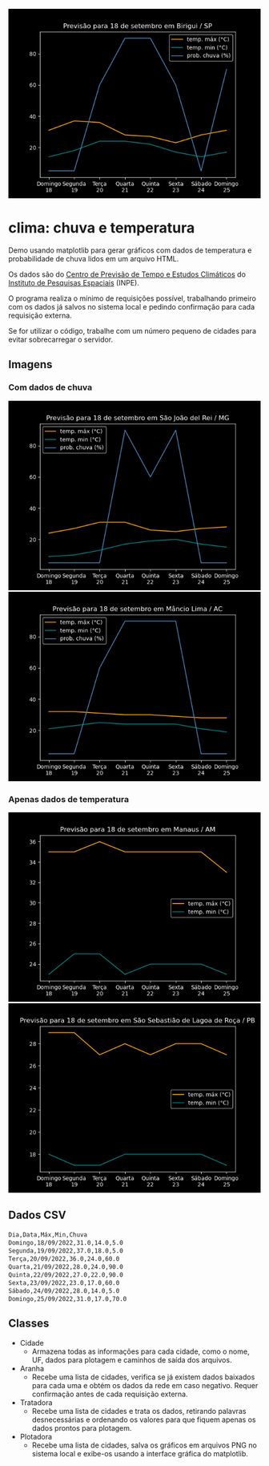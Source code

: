 ![](png/plot-chuva_birigui-sp_2022-09-18.png)
# clima: chuva e temperatura

Demo usando matplotlib para gerar gráficos com dados de temperatura e probabilidade
de chuva lidos em um arquivo HTML.

Os dados são do [Centro de Previsão de Tempo e Estudos Climáticos](https://tempo.cptec.inpe.br/) do [Instituto de Pesquisas Espaciais](https://www.gov.br/inpe/pt-br) (INPE).

O programa realiza o mínimo de requisições possível, trabalhando primeiro com os dados já salvos no sistema local e pedindo confirmação para cada requisição externa.

Se for utilizar o código, trabalhe com um número pequeno de cidades para evitar sobrecarregar o servidor. 

## Imagens
### Com dados de chuva
![](png/plot-chuva_sao-joao-del-rei-mg_2022-09-18.png)
![](png/plot-chuva_mancio-lima-ac_2022-09-18.png)

### Apenas dados de temperatura
![](png/plot_manaus-am_2022-09-18.png)
![](png/plot_sao-sebastiao-de-lagoa-de-roca-pb_2022-09-18.png)

## Dados CSV
```csv
Dia,Data,Máx,Min,Chuva
Domingo,18/09/2022,31.0,14.0,5.0
Segunda,19/09/2022,37.0,18.0,5.0
Terça,20/09/2022,36.0,24.0,60.0
Quarta,21/09/2022,28.0,24.0,90.0
Quinta,22/09/2022,27.0,22.0,90.0
Sexta,23/09/2022,23.0,17.0,60.0
Sábado,24/09/2022,28.0,14.0,5.0
Domingo,25/09/2022,31.0,17.0,70.0
```

## Classes
* Cidade
    * Armazena todas as informações para cada cidade, como o nome, UF, dados para plotagem e caminhos de saída dos arquivos.
* Aranha
    * Recebe uma lista de cidades, verifica se já existem dados baixados para cada uma e obtém os dados da rede em caso negativo. Requer confirmação antes de cada requisição externa.
* Tratadora
    * Recebe uma lista de cidades e trata os dados, retirando palavras desnecessárias e ordenando os valores para que fiquem apenas os dados prontos para plotagem.
* Plotadora
  * Recebe uma lista de cidades, salva os gráficos em arquivos PNG no sistema local e exibe-os usando a interface gráfica do matplotlib.
